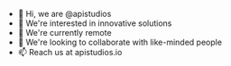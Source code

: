 - 👋 Hi, we are @apistudios
- 👀 We're interested in innovative solutions
- 🌱 We're currently remote
- 💞️ We're looking to collaborate with like-minded people
- 📫 Reach us at apistudios.io

<!---
apistudios/apistudios is a ✨ special ✨ repository because its `README.md` (this file) appears on your GitHub profile.
You can click the Preview link to take a look at your changes.
--->

